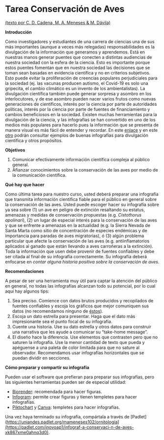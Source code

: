 # Tarea Conservación de Aves

[(texto por C. D. Cadena, M. A. Meneses & M. Dávila)](https://evolvert.weebly.com/)

**Introducción**

Como investigadores y estudiantes de una carrera de ciencias una de sus más importantes (aunque a veces más relegadas) responsabilidades es la divulgación de la información que generamos y aprendemos. Está en nuestras manos generar puentes que conecten a distintas audiencias de nuestra sociedad con la esfera de la ciencia. Esto es importante porque estos puentes fomentan que en nuestra sociedad las decisiones que se toman sean basadas en evidencia científica y no en criterios subjetivos. Esto puede evitar la proliferación de creencias populares perjudiciales para la sociedad (ej. las vacunas producen autismo, el Covid-19 es solo una gripecita, el cambio climático es un invento de los ambientalistas). La divulgación científica también puede generar sorpresa y asombro en los interlocutores, y de ese asombro pueden nacer varios frutos como nuevas generaciones de científicos, interés por la ciencia por parte de autoridades políticas, interés por la ciencia por parte de fuentes de financiamiento y cambios beneficiosos en la sociedad. Existen muchas herramientas para la divulgación de la ciencia, y las infografías se han convertido en uno de los medios más populares para hacerlo pues la información que se presenta de manera visual es más fácil de entender y recordar. En este [enlace](https://co.pinterest.com/infographiclist/infographics-science-/) y en este [otro](https://www.siegemedia.com/creation/best-infographics) podrán consultar ejemplos de buenas infografías para divulgación científica y otros propósitos.

**Objetivos**

1.	Comunicar efectivamente información científica compleja al público general. 
2.	Afianzar conocimientos sobre la conservación de las aves por medio de la comunicación científica. 

**Qué hay que hacer**

Como última tarea para nuestro curso, usted deberá preparar una infografía que transmita información científica fiable para el público en general sobre la conservación de las aves. Usted puede escoger hacer su infografía sobre ya sea sobre (1) un ave en peligro de extinción resaltando su estatus, amenazas y medidas de conservación propuestas (e.g. *Cistothorus apolinari*), (2) un lugar de especial interés para la conservación de las aves y que se enfrente a amenazas en la actualidad (e.g. la Sierra Nevada de Santa Marta como sitio de concentración de especies endémicas y de importancia para paradas de aves migratorias), ó (3) algún problema particular que afecte la conservación de las aves (e.g. antiinflamatorios aplicados al ganado que están llevando a aves carroñeras a la extinción). Toda la información que usen debe provenir de fuentes confiables y debe ser citada al final de su infografía correctamente. Su infografía deberá enfocarse en *contar alguna historia positiva sobre la conservación de aves*.

**Recomendaciones**

A pesar de ser una herramienta muy útil para captar la atención del público en general, no todas las infografías alcanzan todo su potencial, por lo cual aquí hay algunos tips:

1.	Sea preciso. Comience con datos brutos producidos y recopilados de fuentes confiables y escoja los gráficos que mejor comuniquen sus datos (no recomendamos ninguno de [éstos](https://viz.wtf/)).
2.	Escoja un dato estrella para presentar. Haga que el dato más impresionante sea el punto focal de su infografía. 
3.	Cuente una historia. Use su dato estrella y otros datos para construir una narrativa que les ayude a comunicar su “take-home message”. 
4.	El diseño hace la diferencia. Use elementos que contrasten pero que no saturen la infografía. Use la menor cantidad de texto que pueda y apéguense a una paleta de color limitada para que no sature al observador. Recomendamos usar infografías horizontales que se puedan dividir en secciones.

**Cómo preparar y compartir su infografía**

Pueden usar el software que prefieran para preparar sus infografías, pero las siguientes herramientas pueden ser de especial utilidad:

   - [Biorender](https://biorender.com/): recomendada para hacer figuras.
   - [Infogram](https://infogram.com/): permite crear figuras y tienen templetes para hacer infografías.
   - [Piktochart](https://piktochart.com/) y [Canva](https://www.canva.com/): templetes para hacer infografías.

Una vez haya terminado su infografía, compártala a través de [Padlet](https://uniandes.padlet.org/mameneses102/ornitologia](https://padlet.com/jnovoap1/infograf-a-conservaci-n-de-aves-xk867xme0ahnq3d0).

